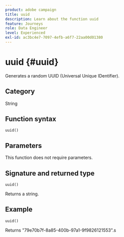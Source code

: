 ```yaml
---
product: adobe campaign
title: uuid
description: Learn about the function uuid
feature: Journeys
role: Data Engineer
level: Experienced
exl-id: ac3bc4e7-7097-4efb-a6f7-22aa00d01380
---
```

# uuid {#uuid}

Generates a random UUID (Universal Unique IDentifier).

## Category

String

## Function syntax

`uuid()`

## Parameters 

This function does not require parameters.

## Signature and returned type

`uuid()`

Returns a string.

## Example

`uuid()`

Returns "79e70b7f-8a85-400b-97a1-9f9826121553".s

